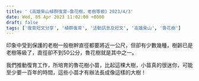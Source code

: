 ```yaml
---
title: '《高雄柴山植群復育—魯花樹，老樹等級》2023/4/3'
date: Wed, 05 Apr 2023 11:02:00 +0000
draft: false
tags: ['復育短文分享', '植群復育', '活動訊息及短文', '高雄柴山', '魯花樹']
---
```


印象中受到保護的老樹一般樹幹直徑都要將近一公尺，但卻有少數幾種，樹齡已是老樹等級了，直徑卻不到50公分，魯花樹就是其中之一。

我們推動復育工作，所培育的魯花樹小苗，比起這棵大樹，小苗真的很迷你，可能至少要一百年的時間，這些小苗才有辦法長成像這樣的大樹！